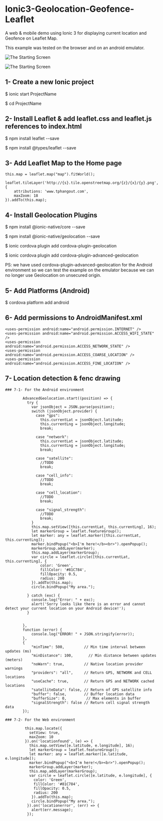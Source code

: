 # Ionic3-Geolocation-Geofence-Leaflet
A web &amp; mobile demo using Ionic 3 for displaying current location and Geofence on Leaflet Map.

This example was tested on the browser and on an android emulator.

![The Starting Screen](https://github.com/KawtharE/Ionic3GeolocationGeofenceLeaflet/blob/master/assets/mobile_version.png)


![The Starting Screen](https://github.com/KawtharE/Ionic3GeolocationGeofenceLeaflet/blob/master/assets/web_version.png)


## 1- Create a new Ionic project
$ ionic start ProjectName

$ cd ProjectName

## 2- Install Leaflet & add leaflet.css and leaflet.js references to index.html
$ npm install leaflet --save

$ npm install @types/leaflet --save

## 3- Add Leaflet Map to the Home page
    this.map = leaflet.map("map").fitWorld();
	  leaflet.tileLayer('http://{s}.tile.openstreetmap.org/{z}/{x}/{y}.png', {
	    attributions: 'www.tphangout.com',
	    maxZoom: 18
	}).addTo(this.map);
  
## 4- Install Geolocation Plugins
$ npm install @ionic-native/core --save

$ npm install @ionic-native/geolocation --save

$ ionic cordova plugin add cordova-plugin-geolocation

$ ionic cordova plugin add cordova-plugin-advanced-geolocation

PS: we have used cordova-plugin-advanced-geolocation for the Android environment so we can test the example on the emulator because we can no longer use Geolocation on unsecured origin.

## 5- Add Platforms (Android)
$ cordova platform add android

## 6- Add permissions to AndroidManifest.xml

    <uses-permission android:name="android.permission.INTERNET" />
    <uses-permission android:name="android.permission.ACCESS_WIFI_STATE" />
    <uses-permission android:name="android.permission.ACCESS_NETWORK_STATE" />
    <uses-permission android:name="android.permission.ACCESS_COARSE_LOCATION" />
    <uses-permission android:name="android.permission.ACCESS_FINE_LOCATION" />
    
 ## 7- Location detection  & fenc drawing
    ### 7-1- For the Android environment
    
            AdvancedGeolocation.start((position) => {
              try {
                var jsonObject = JSON.parse(position);
                switch (jsonObject.provider) {
                  case "gps":
                    this.currentLat = jsonObject.latitude;
                    this.currentLng = jsonObject.longitude;
                    break;

                  case "network":
                    this.currentLat = jsonObject.latitude;
                    this.currentLng = jsonObject.longitude;
                    break;

                  case "satellite":
                    //TODO
                    break;

                  case "cell_info":
                    //TODO
                    break;

                  case "cell_location":
                    //TODO
                    break;

                  case "signal_strength":
                    //TODO
                    break;
                }
                this.map.setView([this.currentLat, this.currentLng], 16);
		    	let markerGroup = leaflet.featureGroup();
		    	let marker: any = leaflet.marker([this.currentLat, this.currentLng]);
		    	marker.bindPopup("<b>I'm here!</b><br>").openPopup();
		    	markerGroup.addLayer(marker);
		    	this.map.addLayer(markerGroup);
		    	var circle = leaflet.circle([this.currentLat, this.currentLng], {
		    	    color: 'Green',
				    fillColor: '#81C784',
				    fillOpacity: 0.5,
				    radius: 200
		    	}).addTo(this.map);
		    	circle.bindPopup("My area.");

              } catch (exc) {
                console.log("Error: " + exc);
                alert('Sorry looks like there is an error and cannot detect your current location on your Android device!');
              }
				    
			   
            },
            function (error) {
                console.log("ERROR! " + JSON.stringify(error));
            },
            {
                "minTime": 500,         // Min time interval between updates (ms)
                "minDistance": 100,       // Min distance between updates (meters)
                "noWarn": true,         // Native location provider warnings
                "providers": "all",     // Return GPS, NETWORK and CELL locations
                "useCache": true,       // Return GPS and NETWORK cached locations
                "satelliteData": false, // Return of GPS satellite info
                "buffer": false,        // Buffer location data
                "bufferSize": 0,         // Max elements in buffer
                "signalStrength": false // Return cell signal strength data
            });
           
    ### 7-2- For the Web environment  
  
  			 this.map.locate({
			   setView: true,
			   maxZoom: 10
			 }).on('locationfound', (e) => {
			   this.map.setView([e.latitude, e.longitude], 16);
			   let markerGroup = leaflet.featureGroup();
			   let marker: any = leaflet.marker([e.latitude, e.longitude]);
			   marker.bindPopup("<b>I'm here!</b><br>").openPopup();
			   markerGroup.addLayer(marker);
			   this.map.addLayer(markerGroup);
			   var circle = leaflet.circle([e.latitude, e.longitude], {
			     color: 'Green',
	             fillColor: '#81C784',
		         fillOpacity: 0.5,
		         radius: 200
			    }).addTo(this.map);
			    circle.bindPopup("My area.");
			  }).on('locationerror', (err) => {
			    alert(err.message);
			  });
 
